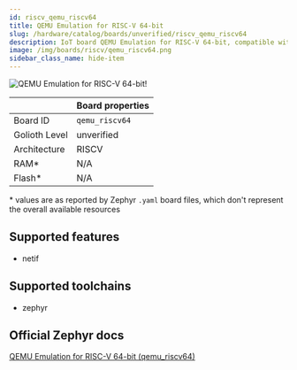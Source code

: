 ```yaml
---
id: riscv_qemu_riscv64
title: QEMU Emulation for RISC-V 64-bit
slug: /hardware/catalog/boards/unverified/riscv_qemu_riscv64
description: IoT board QEMU Emulation for RISC-V 64-bit, compatible with Golioth at unverified level.
image: /img/boards/riscv/qemu_riscv64.png
sidebar_class_name: hide-item
---
```


[//]: # (This is an auto-generated file, do not edit! Changes to it will be lost upon re-generation)

![QEMU Emulation for RISC-V 64-bit!](/img/boards/riscv/qemu_riscv64.png "QEMU Emulation for RISC-V 64-bit")

|                | Board properties     |
| -------------  | -------------------- |
| Board ID       | `qemu_riscv64` |
| Golioth Level  | unverified       |
| Architecture   | RISCV |
| RAM*           | N/A |
| Flash*         | N/A |

\* values are as reported by Zephyr `.yaml` board files, which don't represent the overall available resources



## Supported features

* netif

## Supported toolchains

* zephyr

## Official Zephyr docs

[QEMU Emulation for RISC-V 64-bit (qemu_riscv64)](https://docs.zephyrproject.org/latest/boards/riscv/qemu_riscv64/doc/index.html)
